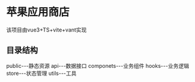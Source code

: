# 苹果应用商店

该项目由vue3+TS+vite+vant实现

## 目录结构
public---静态资源
api---数据接口
componets---业务组件
hooks---业务逻辑
store---状态管理
utils---工具

